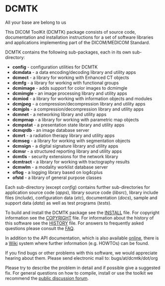 # DCMTK
All your base are belong to us

This DICOM ToolKit (DCMTK) package consists of source code, documentation and installation instructions for a set of software libraries and applications implementing part of the DICOM/MEDICOM Standard.

DCMTK contains the following sub-packages, each in its own sub-directory:

- **config**   - configuration utilities for DCMTK
- **dcmdata**  - a data encoding/decoding library and utility apps
- **dcmect**   - a library for working with Enhanced CT objects
- **dcmfg**    - a library for working with functional groups
- **dcmimage** - adds support for color images to dcmimgle
- **dcmimgle** - an image processing library and utility apps
- **dcmiod**   - a library for working with information objects and modules
- **dcmjpeg**  - a compression/decompression library and utility apps
- **dcmjpls**  - a compression/decompression library and utility apps
- **dcmnet**   - a networking library and utility apps
- **dcmpmap**  - a library for working with parametric map objects
- **dcmpstat** - a presentation state library and utility apps
- **dcmqrdb**  - an image database server
- **dcmrt**    - a radiation therapy library and utility apps
- **dcmseg**   - a library for working with segmentation objects
- **dcmsign**  - a digital signature library and utility apps
- **dcmsr**    - a structured reporting library and utility apps
- **dcmtls**   - security extensions for the network library
- **dcmtract** - a library for working with tractography results
- **dcmwlm**   - a modality worklist database server
- **oflog**    - a logging library based on log4cplus
- **ofstd**    - a library of general purpose classes

Each sub-directory (except _config_) contains further sub-directories for application source code (_apps_), library source code (_libsrc_), library include files (_include_), configuration data (_etc_), documentation (_docs_), sample and support data (_data_) as well as test programs (_tests_).

To build and install the DCMTK package see the [INSTALL](INSTALL) file.  For copyright information see the [COPYRIGHT](COPYRIGHT) file.  For information about the history of this software see the [HISTORY](HISTORY) file.  For answers to frequently asked questions please consult the [FAQ](https://forum.dcmtk.org/faq/).

In addition to the API documentation, which is also available [online](https://support.dcmtk.org/docs/), there is a [Wiki](https://support.dcmtk.org/wiki/) system where further information (e.g. HOWTOs) can be found.

If you find bugs or other problems with this software, we would appreciate hearing about them.  Please send electronic mail to: bugs/at/dcmtk/dot/org

Please try to describe the problem in detail and if possible give a suggested fix.  For general questions on how to compile, install or use the toolkit we recommend the [public discussion forum](https://forum.dcmtk.org/).
